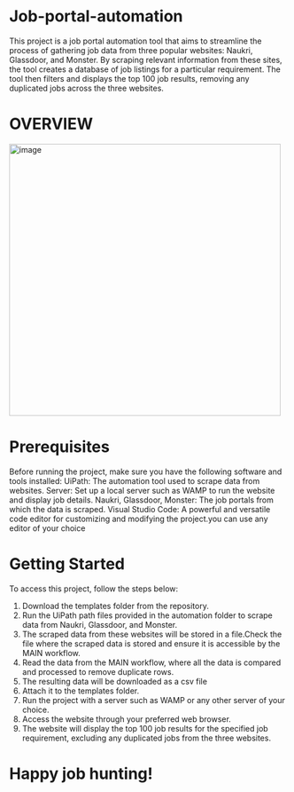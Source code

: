 # Job-portal-automation
This project is a job portal automation tool that aims to streamline the process of gathering job data from three popular websites: Naukri, Glassdoor, and Monster. By scraping relevant information from these sites, the tool creates a database of job listings for a particular requirement. The tool then filters and displays the top 100 job results, removing any duplicated jobs across the three websites.

# OVERVIEW


<img width="490" alt="image" src="https://github.com/ranjaniranj/Job-portal-automation/assets/118736385/f6713677-a1e7-40cb-a54f-abedb6579077">


# Prerequisites
Before running the project, make sure you have the following software and tools installed:
UiPath: The automation tool used to scrape data from websites.
Server: Set up a local server such as WAMP to run the website and display job details.
Naukri, Glassdoor, Monster: The job portals from which the data is scraped.
Visual Studio Code: A powerful and versatile code editor for customizing and modifying the project.you can use any editor of your choice


# Getting Started
To access this project, follow the steps below:
01. Download the templates folder from the repository.
02. Run the UiPath path files provided in the automation folder to scrape data from Naukri, Glassdoor, and Monster.
03. The scraped data from these websites will be stored in a file.Check the file where the scraped data is stored and ensure it is accessible by the MAIN workflow.
04. Read the data from the MAIN workflow, where all the data is compared and processed to remove duplicate rows.
05. The resulting data will be downloaded as a csv file 
06. Attach it to the templates folder.
07. Run the project with a server such as WAMP or any other server of your choice.
08. Access the website through your preferred web browser.
09. The website will display the top 100 job results for the specified job requirement, excluding any duplicated jobs from the three websites.


# Happy job hunting!

